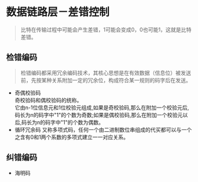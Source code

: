 # 数据链路层－差错控制
> 比特在传输过程中可能会产生差错，1可能会变成0，0也可能1，这就是比特差错。   
## 检错编码
> 检错编码都采用冗余编码技术，其核心思想是在有效数据（信息位）被发送前，先按某种关系附加一定的冗余位，构成符合某一规则的码字后在发送。   
+  奇偶校验码   
奇校验码和偶校验码的统称。    
它由n-1位信息元和1位校验元组成,如果是奇校验码,那么在附加一个校验元后,码长为n的码字中"1"的个数为奇数;如果是偶校验码,那么在附加一个校验元以后,码长为n的码字中"1"的个数为偶数。    
+  循环冗余码
又称多项式码，任何一个由二进制数位串组成的代买都可以与一个之含有0和1两个系数的多项式建立一一对应关系。   
## 纠错编码
+ 海明码
